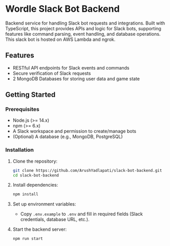 # Wordle Slack Bot Backend

Backend service for handling Slack bot requests and integrations. Built with TypeScript, this project provides APIs and logic for Slack bots, supporting features like command parsing, event handling, and database operations.
This slack bot is hosted on AWS Lambda and ngrok.

## Features

- RESTful API endpoints for Slack events and commands
- Secure verification of Slack requests
- 2 MongoDB Databases for storing user data and game state

## Getting Started

### Prerequisites

- Node.js (>= 14.x)
- npm (>= 6.x)
- A Slack workspace and permission to create/manage bots
- (Optional) A database (e.g., MongoDB, PostgreSQL)

### Installation

1. Clone the repository:
    ```bash
    git clone https://github.com/ArushYadlapati/slack-bot-backend.git
    cd slack-bot-backend
    ```

2. Install dependencies:
    ```bash
    npm install
    ```

3. Set up environment variables:
    - Copy `.env.example` to `.env` and fill in required fields (Slack credentials, database URL, etc.).

4. Start the backend server:
    ```bash
    npm run start
    ```
